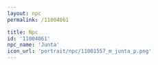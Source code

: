 ```yaml
---
layout: npc
permalink: /11004061

title: Npc
id: '11004061'
npc_name: 'Junta'
icon_url: 'portrait/npc/11001557_m_junta_p.png'
---
```

